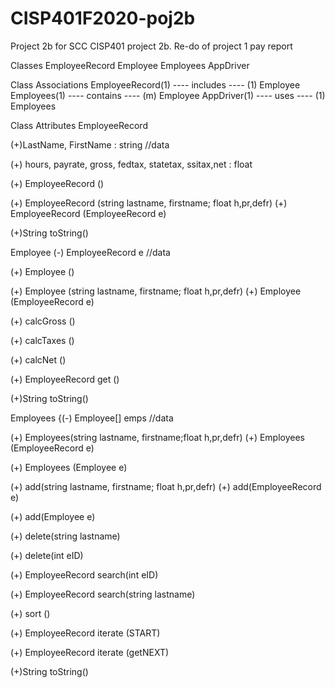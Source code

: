 # CISP401F2020-poj2b
Project 2b for SCC CISP401 project 2b. Re-do of project 1 pay report

Classes
EmployeeRecord
Employee
Employees
AppDriver

Class Associations
EmployeeRecord(1) ---- includes ---- (1) Employee
Employees(1) ---- contains ---- (m) Employee
AppDriver(1) ---- uses ---- (1) Employees

Class Attributes
EmployeeRecord 

(+)LastName, FirstName : string //data

(+) hours, payrate, gross, fedtax, statetax, ssitax,net : float

(+) EmployeeRecord ()

(+) EmployeeRecord (string lastname, firstname; float h,pr,defr)
(+) EmployeeRecord (EmployeeRecord e)

(+)String toString()

Employee
(-) EmployeeRecord e //data

(+) Employee ()

(+) Employee (string lastname, firstname; float h,pr,defr)
(+) Employee (EmployeeRecord e)

(+) calcGross ()

(+) calcTaxes ()

(+) calcNet ()

(+) EmployeeRecord get ()

(+)String toString()

Employees
{(-) Employee[] emps //data

(+) Employees(string lastname, firstname;float h,pr,defr)
(+) Employees (EmployeeRecord e)

(+) Employees (Employee e)

(+) add(string lastname, firstname; float h,pr,defr)
(+) add(EmployeeRecord e)

(+) add(Employee e)

(+) delete(string lastname)

(+) delete(int eID)

(+) EmployeeRecord search(int eID)

(+) EmployeeRecord search(string lastname)

(+) sort ()

(+) EmployeeRecord iterate (START)

(+) EmployeeRecord iterate (getNEXT)

(+)String toString()
